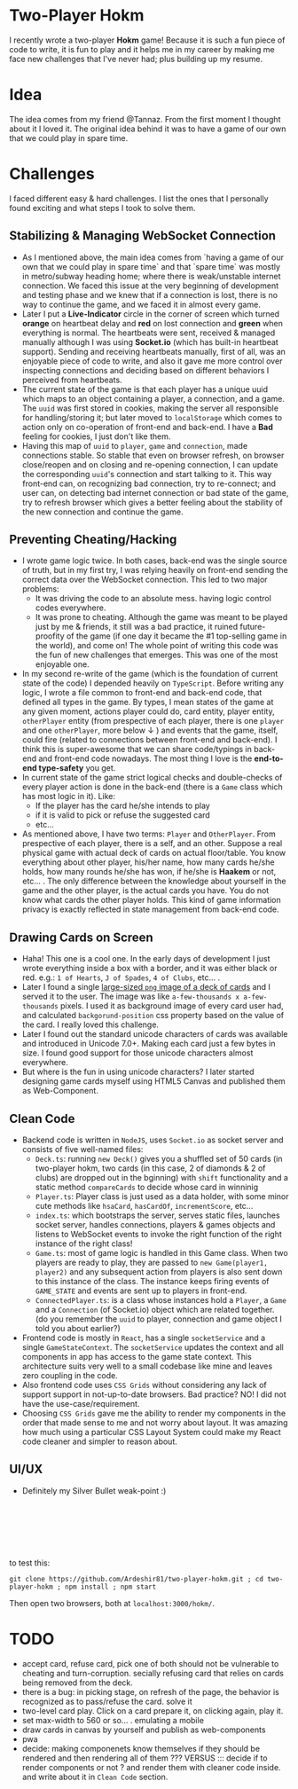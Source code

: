 # Two-Player Hokm

I recently wrote a two-player **Hokm** game! Because it is such a fun piece of code to write, it is fun to play and it helps me in my career by making me face new challenges that I've never had; plus building up my resume.

# Idea

The idea comes from my friend @Tannaz. From the first moment I thought about it I loved it. The original idea behind it was to have a game of our own that we could play in spare time.

# Challenges

I faced different easy & hard challenges. I list the ones that I personally found exciting and what steps I took to solve them.

## Stabilizing & Managing WebSocket Connection

- As I mentioned above, the main idea comes from \`having a game of our own that we could play in spare time\` and that \`spare time\` was mostly in metro/subway heading home; where there is weak/unstable internet connection. We faced this issue at the very beginning of development and testing phase and we knew that if a connection is lost, there is no way to continue the game, and we faced it in almost every game.
- Later I put a **Live-Indicator** circle in the corner of screen which turned **orange** on heartbeat delay and **red** on lost connection and **green** when everything is normal. The heartbeats were sent, received & managed manually although I was using **Socket.io** (which has built-in heartbeat support). Sending and receiving heartbeats manually, first of all, was an enjoyable piece of code to write, and also it gave me more control over inspecting connections and deciding based on different behaviors I perceived from heartbeats.
- The current state of the game is that each player has a unique uuid which maps to an object containing a player, a connection, and a game. The `uuid` was first stored in cookies, making the server all responsible for handling/storing it; but later moved to `localStorage` which comes to action only on co-operation of front-end and back-end. I have a **Bad** feeling for cookies, I just don't like them.
- Having this map of `uuid` to `player`, `game` and `connection`, made connections stable. So stable that even on browser refresh, on browser close/reopen and on closing and re-opening connection, I can update the corresponding `uuid`'s connection and start talking to it. This way front-end can, on recognizing bad connection, try to re-connect; and user can, on detecting bad internet connection or bad state of the game, try to refresh browser which gives a better feeling about the stability of the new connection and continue the game.

## Preventing Cheating/Hacking

- I wrote game logic twice. In both cases, back-end was the single source of truth, but in my first try, I was relying heavily on front-end sending the correct data over the WebSocket connection. This led to two major problems:
  - It was driving the code to an absolute mess. having logic control codes everywhere.
  - It was prone to cheating. Although the game was meant to be played just by me & friends, it still was a bad practice, it ruined future-proofity of the game (if one day it became the #1 top-selling game in the world), and come on! The whole point of writing this code was the fun of new challenges that emerges. This was one of the most enjoyable one.
- In my second re-write of the game (which is the foundation of current state of the code) I depended heavily on `TypeScript`. Before writing any logic, I wrote a file common to front-end and back-end code, that defined all types in the game. By types, I mean states of the game at any given moment, actions player could do, card entity, player entity, `otherPlayer` entity (from prespective of each player, there is one `player` and one `otherPlayer`, more below ↓ ) and events that the game, itself, could fire (related to connections between front-end and back-end). I think this is super-awesome that we can share code/typings in back-end and front-end code nowadays. The most thing I love is the **end-to-end type-safety** you get.
- In current state of the game strict logical checks and double-checks of every player action is done in the back-end (there is a `Game` class which has most logic in it). Like:
  - If the player has the card he/she intends to play
  - if it is valid to pick or refuse the suggested card
  - etc...
- As mentioned above, I have two terms: `Player` and `OtherPlayer`. From prespective of each player, there is a self, and an other. Suppose a real physical game with actual deck of cards on actual floor/table. You know everything about other player, his/her name, how many cards he/she holds, how many rounds he/she has won, if he/she is **Haakem** or not, etc... . The only difference between the knowledge about yourself in the game and the other player, is the actual cards you have. You do not know what cards the other player holds. This kind of game information privacy is exactly reflected in state management from back-end code.

## Drawing Cards on Screen

- Haha! This one is a cool one. In the early days of development I just wrote everything inside a box with a border, and it was either black or red. e.g.: `1 of Hearts`, `J of Spades`, `4 of Clubs`, etc... .
- Later I found a single [large-sized `png` image of a deck of cards](https://github.com/Ardeshir81/two-player-hokm/blob/master/frontend/deck.png) and I served it to the user. The image was like `a-few-thousands x a-few-thousands` pixels. I used it as background image of every card user had, and calculated `backgorund-position` css property based on the value of the card. I really loved this challenge.
- Later I found out the standard unicode characters of cards was available and introduced in Unicode 7.0+. Making each card just a few bytes in size. I found good support for those unicode characters almost everywhere.
- But where is the fun in using unicode characters? I later started designing game cards myself using HTML5 Canvas and published them as Web-Component.

## Clean Code

- Backend code is written in `NodeJS`, uses `Socket.io` as socket server and consists of five well-named files:
  - `Deck.ts`: running `new Deck()` gives you a shuffled set of 50 cards (in two-player hokm, two cards (in this case, 2 of diamonds & 2 of clubs) are dropped out in the bginning) with `shift` functionality and a static method `compareCards` to decide whose card in winninig
  - `Player.ts`: Player class is just used as a data holder, with some minor cute methods like `hsaCard`, `hasCardOf`, `incrementScore`, etc...
  - `index.ts`: which bootstraps the server, serves static files, launches socket server, handles connections, players & games objects and listens to WebSocket events to invoke the right function of the right instance of the right class!
  - `Game.ts`: most of game logic is handled in this Game class. When two players are ready to play, they are passed to `new Game(player1, player2)` and any subsequent action from players is also sent down to this instance of the class. The instance keeps firing events of `GAME_STATE` and events are sent up to players in front-end.
  - `ConnectedPlayer.ts`: is a class whose instances hold a `Player`, a `Game` and a `Connection` (of Socket.io) object which are related together. (do you remember the `uuid` to player, connection and game object I told you about earlier?)
- Frontend code is mostly in `React`, has a single `socketService` and a single `GameStateContext`. The `socketService` updates the context and all components in app has access to the game state context. This architecture suits very well to a small codebase like mine and leaves zero coupling in the code.
- Also frontend code uses `CSS Grids` without considering any lack of support support in not-up-to-date browsers. Bad practice? NO! I did not have the use-case/requirement.
- Choosing `CSS Grids` gave me the ability to render my components in the order that made sense to me and not worry about layout. It was amazing how much using a particular CSS Layout System could make my React code cleaner and simpler to reason about.

## UI/UX

- Definitely my Silver Bullet weak-point :)

<br />
<br />
<br />
<br />
<br />

to test this:

```
git clone https://github.com/Ardeshir81/two-player-hokm.git ; cd two-player-hokm ; npm install ; npm start
```

Then open two browsers, both at `localhost:3000/hokm/`.

# TODO

- accept card, refuse card, pick one of both should not be vulnerable to cheating and turn-corruption. secially refusing card that relies on cards being removed from the deck.
- there is a bug: in picking stage, on refresh of the page, the behavior is recognized as to pass/refuse the card. solve it
- two-level card play. Click on a card prepare it, on clicking again, play it.
- set max-width to 560 or so... . emulating a mobile
- draw cards in canvas by yourself and publish as web-components
- pwa
- decide: making componenets know themselves if they should be rendered and then rendering all of them ??? VERSUS ::: decide if to render components or not ? and render them with cleaner code inside. and write about it in `Clean Code` section.
